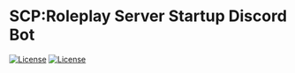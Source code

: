 # SCP:Roleplay Server Startup Discord Bot
[![License](https://img.shields.io/badge/License--VROSL-1.2-purple?style=flat-square)](LICENSE)
[![License](https://img.shields.io/badge/License-VROSL%201.2-4b6cb7%20to%20b06ab3?style=flat&logoColor=white)](LICENSE)


